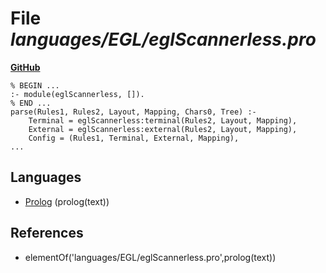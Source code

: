 # File _languages/EGL/eglScannerless.pro_
**[GitHub](https://github.com/softlang/yas/blob/master/languages/EGL/eglScannerless.pro)**
```
% BEGIN ...
:- module(eglScannerless, []).
% END ...
parse(Rules1, Rules2, Layout, Mapping, Chars0, Tree) :-
    Terminal = eglScannerless:terminal(Rules2, Layout, Mapping),
    External = eglScannerless:external(Rules2, Layout, Mapping),
    Config = (Rules1, Terminal, External, Mapping),
...
```

## Languages
* [Prolog](../languages/Prolog.md) (prolog(text))

## References
* elementOf('languages/EGL/eglScannerless.pro',prolog(text))
